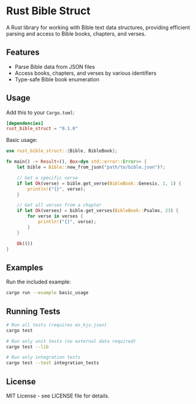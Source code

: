 # Rust Bible Struct

A Rust library for working with Bible text data structures, providing efficient parsing and access to Bible books, chapters, and verses.

## Features

- Parse Bible data from JSON files
- Access books, chapters, and verses by various identifiers
- Type-safe Bible book enumeration

## Usage

Add this to your `Cargo.toml`:

```toml
[dependencies]
rust_bible_struct = "0.1.0"
```

Basic usage:

```rust
use rust_bible_struct::{Bible, BibleBook};

fn main() -> Result<(), Box<dyn std::error::Error>> {
    let bible = Bible::new_from_json("path/to/bible.json")?;

    // Get a specific verse
    if let Ok(verse) = bible.get_verse(BibleBook::Genesis, 1, 1) {
        println!("{}", verse);
    }

    // Get all verses from a chapter
    if let Ok(verses) = bible.get_verses(BibleBook::Psalms, 23) {
        for verse in verses {
            println!("{}", verse);
        }
    }

    Ok(())
}
```

## Examples

Run the included example:

```bash
cargo run --example basic_usage
```

## Running Tests

```bash
# Run all tests (requires en_kjv.json)
cargo test

# Run only unit tests (no external data required)
cargo test --lib

# Run only integration tests
cargo test --test integration_tests
```

## License

MIT License - see LICENSE file for details.
